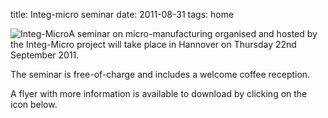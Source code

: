 title: Integ-micro seminar
date: 2011-08-31 
tags: home


![Integ-Micro](/4m-association/images/logo_integmicro_web2.jpg)A seminar on micro-manufacturing organised and hosted by the Integ-Micro project will take place in Hannover on Thursday 22nd September 2011.
<!--break-->
The seminar is free-of-charge and includes a welcome coffee reception.

A flyer with more information is available to download by clicking on the icon below.